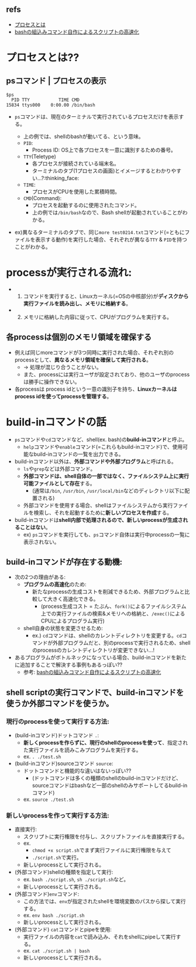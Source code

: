 ## refs

- [プロセスとは](https://qiita.com/ryomoucmei/items/e94b6d08a79abf9cc4d2)
- [bashの組込みコマンド自作によるスクリプトの高速化](https://satoru-takeuchi.hatenablog.com/entry/2020/03/26/010711)

# プロセスとは??

## psコマンド | プロセスの表示

```shell
$ps
  PID TTY           TIME CMD
15834 ttys000    0:00.00 /bin/bash
```

- `ps`コマンドは、現在のターミナルで実行されているプロセスだけを表示する。

  - 上の例では、shellのbashが動いてる、という意味。
  - `PID`:
    - Process ID: OS上で各プロセスを一意に識別するための番号。
  - `TTY`(Teletype)
    - 各プロセスが接続されている端末名。
    - ターミナルのタブ(1プロセスの画面)とイメージするとわかりやすい...?:thinking_face:
  - `TIME`:
    - プロセスがCPUを使用した累積時間。
  - `CMD`(Command):
    - プロセスを起動するのに使用されたコマンド。
    - 上の例では`/bin/bash`なので、Bash shellが起動されていることがわかる。

- ex)異なるターミナルのタブで、同じ`more test0214.txt`コマンド(=ともにファイルを表示する動作)を実行した場合、それぞれが異なる`TTY` & `PID`を持つことがわかる。

# processが実行される流れ:

- 1. コマンドを実行すると、Linuxカーネル(=OSの中核部分)が**ディスクから実行ファイルを読み出し、メモリに格納する**。
- 2. メモリに格納した内容に従って、CPUがプログラムを実行する。

## 各processは個別のメモリ領域を確保する

- 例えば同じmoreコマンドが3つ同時に実行された場合、それぞれ別のprocessとして、**異なるメモリ領域を確保して実行される**。
  - -> 処理が混じり合うことがない。
  - また、processには実行ユーザが設定されており、他のユーザのprocessは勝手に操作できない。
- 各processは process idという一意の識別子を持ち、**Linuxカーネルはprocess idを使ってprocessを管理する**。

# build-inコマンドの話

- `ps`コマンドや`cd`コマンドなど、shell(ex. bash)の**build-inコマンド**と呼ぶ。
  - `help`コマンドや`enable`コマンド(=これらもbuild-inコマンド)で、使用可能なbuild-inコマンドの一覧を出力できる。
- build-inコマンド以外は、**外部コマンドや外部プログラム**と呼ばれる。
  - `ls`や`grep`などは外部コマンド。
  - **外部コマンドは、shell自体の一部ではなく、ファイルシステム上に実行可能ファイルとして存在**する。
    - (通常は`/bin`, `/usr/bin`, `/usr/local/bin`などのディレクトリ以下に配置される)
  - 外部コマンドを使用する場合、shellはファイルシステムから実行ファイルを検索し、それを起動するために**新しいプロセスを作成**する。
- build-inコマンドは**shell内部で処理されるので、新しいprocessが生成されることはない**。
  - ex) `ps`コマンドを実行しても、`ps`コマンド自体は実行中processの一覧に表示されない。

## build-inコマンドが存在する動機:

- 次の2つの理由がある:
  - **プログラムの高速化**のため:
    - 新たなprocessの生成コストを削減できるため、外部プログラムと比較して大きく高速化できる。
      - (process生成コスト = たぶん、`fork()`によるファイルシステム上での実行ファイルの検索&メモリへの格納と、`/exec()`によるCPUによるプログラム実行)
  - shell自身の状態を変更させるため:
    - ex.) `cd`コマンドは、shellのカレントディレクトリを変更する。`cd`コマンドが外部プログラムだと、別のprocessで実行されるため、shellのprocessのカレントディレクトリが変更できない...!
- あるプログラムがボトルネックになっている場合、build-inコマンドを新たに追加することで解決する事例もあるっぽい??
  - 参考: [bashの組込みコマンド自作によるスクリプトの高速化](https://satoru-takeuchi.hatenablog.com/entry/2020/03/26/010711)

## shell scriptの実行コマンドで、build-inコマンドを使うか外部コマンドを使うか。

### 現行のprocessを使って実行する方法:

- (build-inコマンド)ドットコマンド `.`:
  - **新しくprocessを作らずに、現行のshellのprocessを使って**、指定された実行ファイルを読みこみプログラムを実行する。
  - ex. `. ./test.sh`
- (build-inコマンド)sourceコマンド `source`:
  - ドットコマンドと機能的な違いはないっぽい??
    - (ドットコマンドは多くの種類のshellのbuild-inコマンドだけど、sourceコマンドはbashなど一部のshellのみサポートしてるbuild-inコマンド)
  - ex. `source ./test.sh`

### 新しいprocessを作って実行する方法:

- 直接実行:
  - スクリプトに実行権限を付与し、スクリプトファイルを直接実行する。
  - ex.
    - `chmod +x script.sh`でまず実行ファイルに実行権限を与えて
    - `./script.sh`で実行。
  - 新しいprocessとして実行される。
- (外部コマンド)shellの種類を指定して実行:
  - ex. `bash ./script.sh`, `sh ./script.sh`など。
  - 新しいprocessとして実行される。
- (外部コマンド)`env`コマンド:
  - この方法では、`env`が指定されたshellを環境変数のパスから探して実行する。
  - ex. `env bash ./script.sh`
  - 新しいprocessとして実行される。
- (外部コマンド) `cat`コマンドとpipeを使用:
  - 実行ファイルの内容を`cat`で読み込み、それをshellにpipeして実行する。
  - ex. `cat ./script.sh | bash`
  - 新しいprocessとして実行される。
